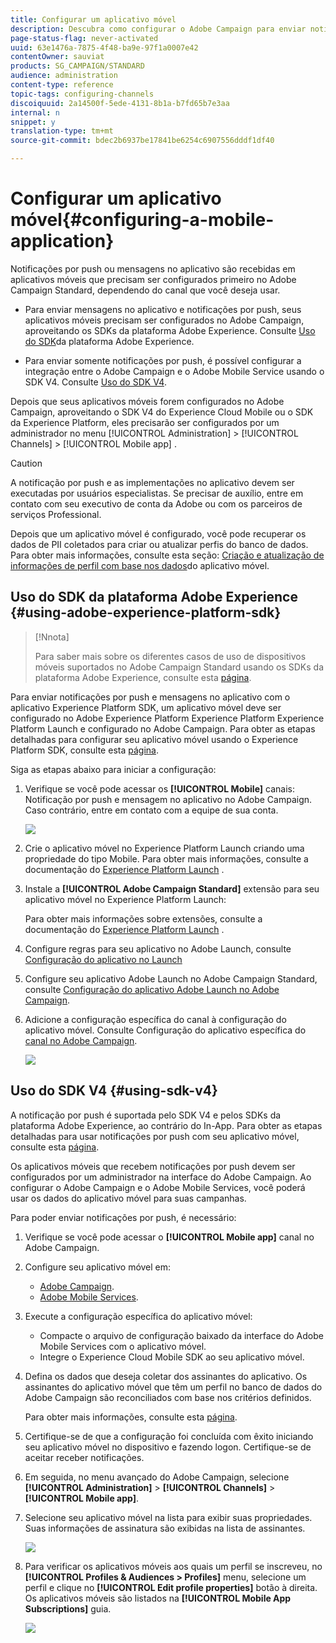 ```yaml
---
title: Configurar um aplicativo móvel
description: Descubra como configurar o Adobe Campaign para enviar notificações por push ou mensagens no aplicativo usando o SDK V4 ou o Experience Platform SDK.
page-status-flag: never-activated
uuid: 63e1476a-7875-4f48-ba9e-97f1a0007e42
contentOwner: sauviat
products: SG_CAMPAIGN/STANDARD
audience: administration
content-type: reference
topic-tags: configuring-channels
discoiquuid: 2a14500f-5ede-4131-8b1a-b7fd65b7e3aa
internal: n
snippet: y
translation-type: tm+mt
source-git-commit: bdec2b6937be17841be6254c6907556dddf1df40

---
```



# Configurar um aplicativo móvel{#configuring-a-mobile-application}

Notificações por push ou mensagens no aplicativo são recebidas em aplicativos móveis que precisam ser configurados primeiro no Adobe Campaign Standard, dependendo do canal que você deseja usar.

* Para enviar mensagens no aplicativo e notificações por push, seus aplicativos móveis precisam ser configurados no Adobe Campaign, aproveitando os SDKs da plataforma Adobe Experience. Consulte [Uso do SDK](#using-adobe-experience-platform-sdk)da plataforma Adobe Experience.

* Para enviar somente notificações por push, é possível configurar a integração entre o Adobe Campaign e o Adobe Mobile Service usando o SDK V4. Consulte [Uso do SDK V4](#using-sdk-v4).

Depois que seus aplicativos móveis forem configurados no Adobe Campaign, aproveitando o SDK V4 do Experience Cloud Mobile ou o SDK da Experience Platform, eles precisarão ser configurados por um administrador no menu [!UICONTROL Administration] &gt; [!UICONTROL Channels] &gt; [!UICONTROL Mobile app] .

>[!CAUTION]
>
>A notificação por push e as implementações no aplicativo devem ser executadas por usuários especialistas. Se precisar de auxílio, entre em contato com seu executivo de conta da Adobe ou com os parceiros de serviços Professional.

Depois que um aplicativo móvel é configurado, você pode recuperar os dados de PII coletados para criar ou atualizar perfis do banco de dados. Para obter mais informações, consulte esta seção: [Criação e atualização de informações de perfil com base nos dados](../../channels/using/updating-profile-with-mobile-app-data.md)do aplicativo móvel.

## Uso do SDK da plataforma Adobe Experience {#using-adobe-experience-platform-sdk}

>[!Nnota]
>
>Para saber mais sobre os diferentes casos de uso de dispositivos móveis suportados no Adobe Campaign Standard usando os SDKs da plataforma Adobe Experience, consulte esta [página](https://helpx.adobe.com/campaign/kb/configure-launch-rules-acs-use-cases.html).

Para enviar notificações por push e mensagens no aplicativo com o aplicativo Experience Platform SDK, um aplicativo móvel deve ser configurado no Adobe Experience Platform Experience Platform Experience Platform Launch e configurado no Adobe Campaign. Para obter as etapas detalhadas para configurar seu aplicativo móvel usando o Experience Platform SDK, consulte esta [página](https://helpx.adobe.com/campaign/kb/configuring-app-sdkv4.html).

Siga as etapas abaixo para iniciar a configuração:

1. Verifique se você pode acessar os **[!UICONTROL Mobile]** canais: Notificação por push e mensagem no aplicativo no Adobe Campaign. Caso contrário, entre em contato com a equipe de sua conta.

   ![](assets/launch_1.png)

1. Crie o aplicativo móvel no Experience Platform Launch criando uma propriedade do tipo Mobile. Para obter mais informações, consulte a documentação do [Experience Platform Launch](https://aep-sdks.gitbook.io/docs/getting-started/create-a-mobile-property#create-a-new-mobile-property) .
1. Instale a **[!UICONTROL Adobe Campaign Standard]** extensão para seu aplicativo móvel no Experience Platform Launch:

   Para obter mais informações sobre extensões, consulte a documentação do [Experience Platform Launch](https://aep-sdks.gitbook.io/docs/using-mobile-extensions/adobe-campaign-standard) .

1. Configure regras para seu aplicativo no Adobe Launch, consulte [Configuração do aplicativo no Launch](https://helpx.adobe.com/campaign/kb/config-app-in-launch.html#Step1Createdataelements)
1. Configure seu aplicativo Adobe Launch no Adobe Campaign Standard, consulte [Configuração do aplicativo Adobe Launch no Adobe Campaign](https://helpx.adobe.com/campaign/kb/configuring-app-sdk.html#SettingupyourAdobeLaunchapplicationinAdobeCampaign).
1. Adicione a configuração específica do canal à configuração do aplicativo móvel. Consulte Configuração do aplicativo específica do [canal no Adobe Campaign](https://helpx.adobe.com/campaign/kb/configuring-app-sdk.html#ChannelspecificapplicationconfigurationinAdobeCampaign).

   ![](assets/launch_2.png)

## Uso do SDK V4 {#using-sdk-v4}

A notificação por push é suportada pelo SDK V4 e pelos SDKs da plataforma Adobe Experience, ao contrário do In-App. Para obter as etapas detalhadas para usar notificações por push com seu aplicativo móvel, consulte esta [página](https://helpx.adobe.com/campaign/kb/configuring-app-sdkv4.html).

Os aplicativos móveis que recebem notificações por push devem ser configurados por um administrador na interface do Adobe Campaign. Ao configurar o Adobe Campaign e o Adobe Mobile Services, você poderá usar os dados do aplicativo móvel para suas campanhas.

Para poder enviar notificações por push, é necessário:

1. Verifique se você pode acessar o **[!UICONTROL Mobile app]** canal no Adobe Campaign.
1. Configure seu aplicativo móvel em:

   * [Adobe Campaign](https://helpx.adobe.com/campaign/kb/configuring-app-sdkv4.html#SettingupamobileapplicationinAdobeCampaign).
   * [Adobe Mobile Services](https://helpx.adobe.com/campaign/kb/configuring-app-sdkv4.html#ConfiguringamobileapplicationinAdobeMobileServices).

1. Execute a configuração específica do aplicativo móvel:

   * Compacte o arquivo de configuração baixado da interface do Adobe Mobile Services com o aplicativo móvel.
   * Integre o Experience Cloud Mobile SDK ao seu aplicativo móvel.

1. Defina os dados que deseja coletar dos assinantes do aplicativo. Os assinantes do aplicativo móvel que têm um perfil no banco de dados do Adobe Campaign são reconciliados com base nos critérios definidos.

   Para obter mais informações, consulte esta [página](https://helpx.adobe.com/campaign/kb/configuring-app-sdkv4.html#Collectingsubscribersdatafromamobileapplication).

1. Certifique-se de que a configuração foi concluída com êxito iniciando seu aplicativo móvel no dispositivo e fazendo logon. Certifique-se de aceitar receber notificações.
1. Em seguida, no menu avançado do Adobe Campaign, selecione **[!UICONTROL Administration]** &gt; **[!UICONTROL Channels]** &gt; **[!UICONTROL Mobile app]**.
1. Selecione seu aplicativo móvel na lista para exibir suas propriedades. Suas informações de assinatura são exibidas na lista de assinantes.

   ![](assets/push_notif_mobile_app.png)

1. Para verificar os aplicativos móveis aos quais um perfil se inscreveu, no **[!UICONTROL Profiles & Audiences > Profiles]** menu, selecione um perfil e clique no **[!UICONTROL Edit profile properties]** botão à direita. Os aplicativos móveis são listados na **[!UICONTROL Mobile App Subscriptions]** guia.

   ![](assets/push_notif_subscriptions.png)